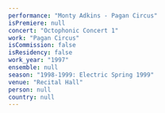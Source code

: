 ```yaml
---
performance: "Monty Adkins - Pagan Circus"
isPremiere: null
concert: "Octophonic Concert 1"
work: "Pagan Circus"
isCommission: false
isResidency: false
work_year: "1997"
ensemble: null
season: "1998-1999: Electric Spring 1999"
venue: "Recital Hall"
person: null
country: null
---
```


